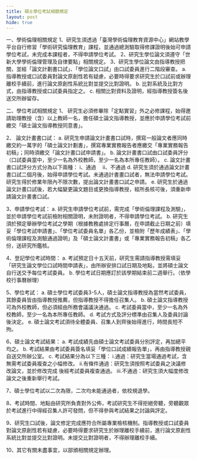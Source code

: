 ```yaml
---
title: 碩士學位考試相關規定
layout: post
hide: true
---
```


一、學術倫理相關規定
1、研究生須透過「臺灣學術倫理教育資源中心」網站教學平台自行修習「學術研究倫理教育」課程，並通過總測驗取得修課證明後始可申請學位考試，未完成本課程者，不得申請學位考試。
2、研究生學位論文須遵守「世新大學學術倫理管理及自律要點」相關規定。
3、研究生學位論文由指導教授把關，並經「論文計劃書口試」、「學位論文口試」由口試委員進行二階段審查。
a. 指導教授或口試委員對論文原創性若有疑慮，必要時得要求研究生於口試前或辦理離校手續前，進行論文原創性系統比對並提交比對證明。
b. 比對系統及比對方式，由指導教授或口試委員指定之。
c. 相關比對資料及證明，經指導教授簽名後送交所辦留存。

二、學位考試相關規定
1、	研究生必須修畢除「定點實習」外之必修課程，始得邀請助理教授（含）以上教師一名，擔任碩士論文指導教授，並應於申請學位考試前繳交「碩士論文指導教授同意書」。

2、	論文計畫書口試：
a. 研究生申請論文計畫書口試時，撰寫一般論文者應同時繳交約一萬字的「碩士論文計劃書」，撰寫專業實務報告者應繳交「專業實務報告初稿」；同時須繳交「論文計畫口試申請書」。
b. 論文計畫書口試由口試委員評分（口試委員當中，至少一名為外校教師，至少一名為本所專任教師）。
c. 論文計畫書口試評分方式分為以下兩種：
i、通過
　ii、不通過
d. 研究生須於通過論文計畫書口試二個月後，始得申請學位考試。未通過計書畫口試者，無法申請學位考試。研究生得於修業年限內不限次數，提出論文計畫書口試之申請。
e. 研究生於通過論文計畫口試後，若大幅變更論文題目或更換指導教授，經所長核可後，須重新申請論文計畫書口試。

3、申請學位考試：
a. 研究生申請學位考試前，需完成「學術倫理課程及測驗」，並於申請學位考試前檢附相關證明，未附證明者，不得申請學位考試。
b. 研究生須於預定舉辦學位考試之學期（根據教務處排定行事曆，在申請截止日期之前）填妥「學位考試申請書」、「學位考試委員名單」各乙份，並檢附「歷年成績表」、「學術倫理課程及測驗通過證明」及「碩士論文計畫書」或「專業實務報告初稿」各乙份，送研究所鑑核。

4、登記學位考試時間：
a. 考試預定日十五天前，研究生需請指導教授需填妥「研究生論文學位口試時間申請表」，由所辦安排口試日期及地點，並將碩士論文自行送交予每位考試委員。
b. 學位考試日期應訂於該學期結束前二週舉行。（依學校行事曆辦理）

5、學位考試：
a. 碩士學位考試委員3-5人，碩士論文指導教授為當然考試委員，其餘委員皆由指導教授推薦，但指導教授不得擔任召集人。
b. 碩士論文指導教授可為外校教師，但必須經由所務會議議決通過。
c. 考試委員當中，至少一名為外校教師，至少一名為本所專任教師。
d. 考試方式及評分標準由召集人及委員討論後決定。
e. 碩士論文考試須待全體委員、召集人到齊後始得進行，時間長短不拘。

6、碩士論文考試結果：
a. 考試成績先由碩士論文考試委員分別評定，再加總平均之。
b. 考試結果由考試委員簽名填妥「學位口試成績報告單」，再由指導教授親自送交所辦公室。
c. 考試結果分為以下三種：
i.通過：研究生當場通過考試，含無需考試委員複查之小幅修改。
ii.有條件通過：研究生須按照考試委員之決議修改論文，並於修改完成
後經考試委員複查通過。
iii.不通過：研究生須大幅度修改論文之後重新舉行考試。

7、碩士學位考試以二次為限，二次均未能通過者，依校規退學。

8、考試時間、地點由研究所負責對外公佈，考試研究生不得拒絕旁聽，旁聽觀眾於考試進行中得經召集人許可發問，但不得參與考試結果之討論與評定。

9、研究生口試後，論文修定完成應符合所屬專業檢核機制。指導教授或口試委員對論文原創性若有疑慮，必要時得要求研究生於辦理離校手續前，進行論文原創性系統比對並提交比對證明。未提交比對證明者，不得辦理離校手續。

10、其它有關未盡事宜，以部頒相關規定辦理。
